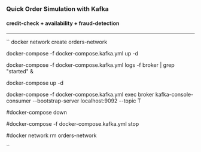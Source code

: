 
### Quick Order Simulation with Kafka

#### credit-check + availability + fraud-detection

---

``
docker network create orders-network

docker-compose -f docker-compose.kafka.yml up -d

docker-compose -f docker-compose.kafka.yml logs -f broker | grep "started" &

docker-compose up -d

docker-compose -f docker-compose.kafka.yml exec broker kafka-console-consumer --bootstrap-server localhost:9092 --topic T

#docker-compose down

#docker-compose -f docker-compose.kafka.yml stop

#docker network rm orders-network

``
